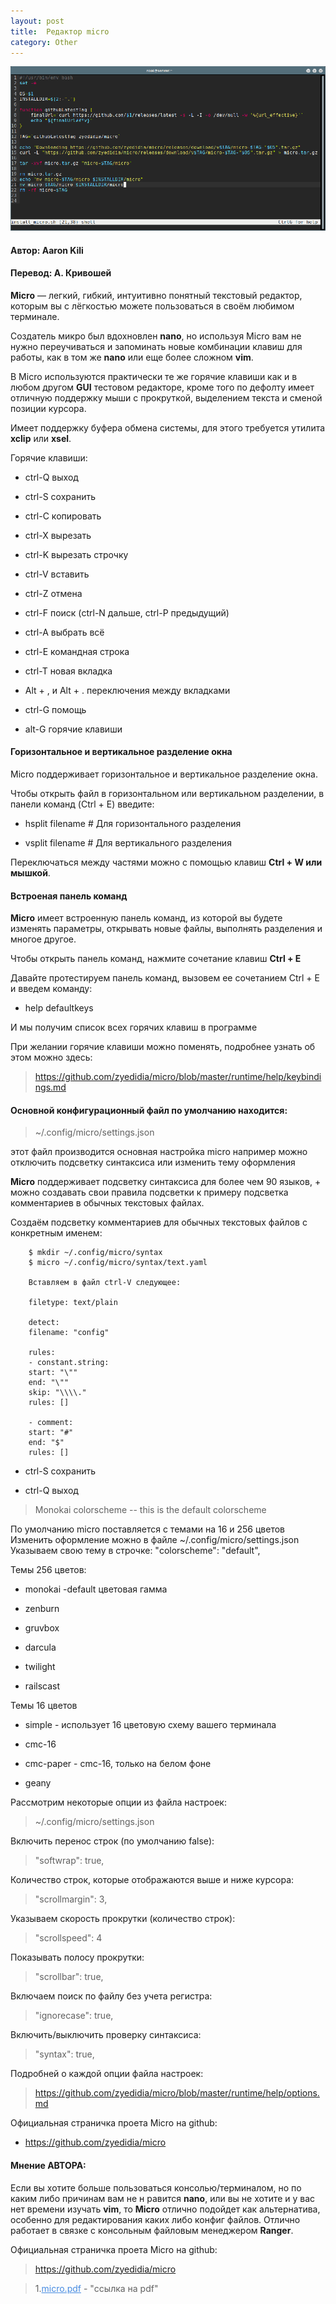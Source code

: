 ```yaml
---
layout: post
title:  Редактор micro
category: Other
---
```


<style>
    .blu { color: #468be1; }
</style>

![](/image/my_image/Micro.png)

#### Автор: Aaron Kili

#### Перевод: А. Кривошей

**Micro** — легкий, гибкий, интуитивно понятный текстовый редактор, которым вы с лёгкостью можете 
пользоваться в своём любимом терминале.

Создатель микро был вдохновлен **nano**, но используя 
Micro вам не нужно переучиваться и запоминать новые комбинации клавиш для работы, как в том же 
**nano** или еще более сложном **vim**.

В Micro используются практически те же горячие клавиши как 
и в 
 любом другом **GUI** тестовом редакторе, кроме того по дефолту имеет отличную поддержку мыши с 
прокруткой, выделением текста и сменой позиции курсора.

Имеет поддержку буфера обмена системы, 
для этого требуется утилита **xclip** или **xsel**.

Горячие клавиши:

- ctrl-Q выход

- ctrl-S сохранить

- ctrl-С копировать

- ctrl-X вырезать

- ctrl-K вырезать строчку

- ctrl-V вставить

- ctrl-Z отмена

- ctrl-F поиск (ctrl-N дальше, ctrl-P предыдущий)

- ctrl-A выбрать всё

- ctrl-E командная строка

- ctrl-T новая вкладка

- Alt + , и Alt + .  переключения между вкладками 

- ctrl-G помощь

- alt-G горячие клавиши

#### Горизонтальное и вертикальное разделение окна

Micro поддерживает горизонтальное и вертикальное разделение окна. 

Чтобы открыть файл в горизонтальном или вертикальном разделении, в панели команд (Ctrl + E) введите:

- hsplit filename # Для горизонтального разделения

- vsplit filename # Для вертикального разделения

Переключаться между частями можно с помощью клавиш **Ctrl + W или мышкой**.

#### Встроеная панель команд

**Micro** имеет встроенную панель команд, из которой вы будете изменять параметры,
открывать новые файлы, выполнять разделения и многое другое. 

Чтобы открыть панель команд, нажмите сочетание клавиш **Ctrl + E**

Давайте протестируем панель команд, вызовем ее сочетанием Ctrl + E и введем команду:

- help defaultkeys

И мы получим список всех горячих клавиш в программе

При желании горячие клавиши можно поменять, подробнее узнать об этом можно здесь: 

>https://github.com/zyedidia/micro/blob/master/runtime/help/keybindings.md

#### Основной конфигурационный файл по умолчанию находится:

>~/.config/micro/settings.json  

  этот файл производится основная настройка micro например можно отключить подсветку синтаксиса 
  или изменить тему оформления

**Micro** поддерживает подсветку синтаксиса для более чем 90 языков, + можно создавать свои правила 
подсветки к примеру подсветка комментариев в обычных текстовых файлах.

 Создаём подсветку комментариев для обычных текстовых файлов с конкретным именем:
```
    $ mkdir ~/.config/micro/syntax
    $ micro ~/.config/micro/syntax/text.yaml

    Вставляем в файл ctrl-V следующее:

    filetype: text/plain

    detect:
    filename: "config"

    rules:
    - constant.string:
    start: "\""
    end: "\""
    skip: "\\\\."
    rules: []

    - comment:
    start: "#"
    end: "$"
    rules: []
```
- ctrl-S сохранить

- ctrl-Q выход

>Monokai colorscheme -- this is the default colorscheme

По умолчанию micro поставляется с темами на 16 и 256 цветов
Изменить оформление можно в файле ~/.config/micro/settings.json
Указываем свою тему в строчке: "colorscheme": "default",

Темы 256 цветов:

- monokai -default цветовая гамма

- zenburn

- gruvbox

- darcula

- twilight

- railscast

Темы 16 цветов

- simple - использует 16 цветовую схему вашего терминала

- cmc-16

- cmc-paper - cmc-16, только на белом фоне

- geany

Рассмотрим некоторые опции из файла настроек:

>~/.config/micro/settings.json

Включить перенос строк (по умолчанию false):

>"softwrap": true,

Количество строк, которые отображаются выше и ниже курсора:

>"scrollmargin": 3,

Указываем скорость прокрутки (количество строк):

>"scrollspeed": 4

Показывать полосу прокрутки:

>"scrollbar": true,

Включаем поиск по файлу без учета регистра:

>"ignorecase": true,

Включить/выключить проверку синтаксиса:

>"syntax": true,

Подробней о каждой опции файла настроек:

>https://github.com/zyedidia/micro/blob/master/runtime/help/options.md

Официальная страничка проeта Micro на github: 

- https://github.com/zyedidia/micro


#### Мнение АВТОРА:

 Если вы хотите больше пользоваться консолью/терминалом, но по каким либо причинам вам не 
 н равится **nano**, или вы не хотите и у вас нет времени изучать **vim**, то **Micro** отлично 
  подойдет как альтернатива, особенно для редактирования каких либо конфиг файлов. Отлично 
 работает в связке с консольным файловым менеджером **Ranger**.

Официальная страничка проeта Micro на github: 

>https://github.com/zyedidia/micro


>1.<a class="blu" href="https://disk.yandex.ru/i/gOutwyU7u6ObgQ" target="_blank">micro.pdf</a> - 
> "ссылка на pdf" 

